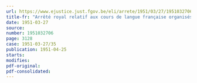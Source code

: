 ```yaml
---
url: https://www.ejustice.just.fgov.be/eli/arrete/1951/03/27/1951032706/justel
title-fr: "Arrêté royal relatif aux cours de langue française organisés dans les communes incorporées à l'Allemagne pendant l'occupation ennemie"
date: 1951-03-27
source:
number: 1951032706
page: 3128
case: 1951-03-27/35
publication: 1951-04-25
starts:
modifies:
pdf-original:
pdf-consolidated:
---
```


